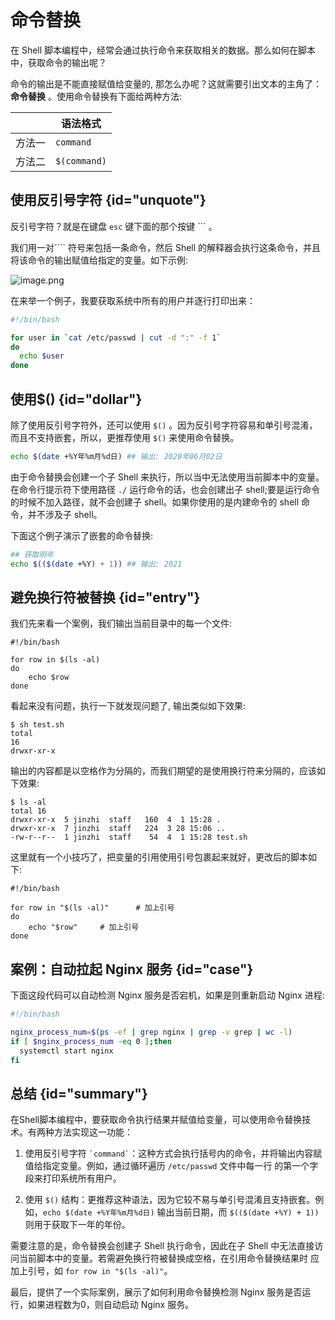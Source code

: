 # 命令替换

在 Shell 脚本编程中，经常会通过执行命令来获取相关的数据。那么如何在脚本中，获取命令的输出呢？

命令的输出是不能直接赋值给变量的, 那怎么办呢？这就需要引出文本的主角了： **命令替换** 。使用命令替换有下面给两种方法:

|     | 语法格式         |
|-----|--------------|
| 方法一 | `command`    |
| 方法二 | `$(command)` |


## 使用反引号字符 {id="unquote"}

反引号字符？就是在键盘 `esc` 键下面的那个按键 ``` 。

我们用一对```` 符号来包括一条命令，然后 Shell 的解释器会执行这条命令，并且将该命令的输出赋值给指定的变量。如下示例:

![image.png](http://file-linker.oss-cn-hangzhou.aliyuncs.com/ua1b4s4YZwShU76JK9YF.png)

在来举一个例子，我要获取系统中所有的用户并逐行打印出来：

```bash
#!/bin/bash

for user in `cat /etc/passwd | cut -d ":" -f 1`
do
  echo $user
done
```

## 使用$() {id="dollar"}

除了使用反引号字符外，还可以使用 `$()` 。因为反引号字符容易和单引号混淆，而且不支持嵌套，所以，更推荐使用 `$()` 来使用命令替换。
```bash
echo $(date +%Y年%m月%d日) ## 输出: 2020年06月02日
```
由于命令替换会创建一个子 Shell 来执行，所以当中无法使用当前脚本中的变量。在命令行提示符下使用路径 `./` 运行命令的话，也会创建出子 shell;要是运行命令的时候不加入路径，就不会创建子 shell。如果你使用的是内建命令的 shell 命令，并不涉及子 shell。

下面这个例子演示了嵌套的命令替换:
```bash
## 获取明年
echo $(($(date +%Y) + 1)) ## 输出: 2021
```

## 避免换行符被替换 {id="entry"}

我们先来看一个案例，我们输出当前目录中的每一个文件:
```shell
#!/bin/bash

for row in $(ls -al)
do
	echo $row
done
```
看起来没有问题，执行一下就发现问题了, 输出类似如下效果:
```shell
$ sh test.sh
total
16
drwxr-xr-x
```
输出的内容都是以空格作为分隔的，而我们期望的是使用换行符来分隔的，应该如下效果:
```shell
$ ls -al
total 16
drwxr-xr-x  5 jinzhi  staff   160  4  1 15:28 .
drwxr-xr-x  7 jinzhi  staff   224  3 28 15:06 ..
-rw-r--r--  1 jinzhi  staff    54  4  1 15:28 test.sh
```
这里就有一个小技巧了，把变量的引用使用引号包裹起来就好，更改后的脚本如下:
```shell
#!/bin/bash

for row in "$(ls -al)"		# 加上引号
do
	echo "$row"		# 加上引号
done
```
## 案例：自动拉起 Nginx 服务 {id="case"}

下面这段代码可以自动检测 Nginx 服务是否宕机，如果是则重新启动 Nginx 进程:
```bash
#!/bin/bash

nginx_process_num=$(ps -ef | grep nginx | grep -v grep | wc -l)
if [ $nginx_process_num -eq 0 ];then
  systemctl start nginx
fi
```

## 总结 {id="summary"}

在Shell脚本编程中，要获取命令执行结果并赋值给变量，可以使用命令替换技术。有两种方法实现这一功能：

1. 使用反引号字符 `` `command` ``：这种方式会执行括号内的命令，并将输出内容赋值给指定变量。例如，通过循环遍历 `/etc/passwd` 文件中每一行
   的第一个字段来打印系统所有用户。

2. 使用 `$()` 结构：更推荐这种语法，因为它较不易与单引号混淆且支持嵌套。例如，`echo $(date +%Y年%m月%d日)` 输出当前日期，而
   `$(($(date +%Y) + 1))` 则用于获取下一年的年份。

需要注意的是，命令替换会创建子 Shell 执行命令，因此在子 Shell 中无法直接访问当前脚本中的变量。若需避免换行符被替换成空格，在引用命令替换结果时
应加上引号，如 `for row in "$(ls -al)"`。

最后，提供了一个实际案例，展示了如何利用命令替换检测 Nginx 服务是否运行，如果进程数为0，则自动启动 Nginx 服务。